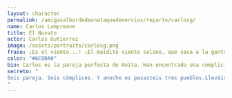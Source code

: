 ```yaml
---
layout: character
permalink: /amigasalbordedeunataquedenervios/reparto/carlosg/
name: Carlos Lampreave
title: El Novato
actor: Carlos Gutierrez 
image: /assets/portraits/carlosg.png
frase: ¡Es el viento...! ¡El maldito viento solano, que saca a la gente de quicio!
color: "#6C9DA0"
bio: Carlos es la pareja perfecta de Anita. Han encontrado una complicidad especialmente fuerte, que a veces le lleva por el mal camino. Nervioso a veces, valiente otras, Carlos nunca rechaza una misión inesperada. Prefiere actuar sin demasiadas preguntas...
secreto: "
Sois pareja. Sois cómplices. Y anoche os pasasteis tres pueblos.Lleváis tiempo sobreviviendo como podéis. Cuentas a cero, alquiler sin pagar, y muchas ideas brillantes que siempre terminan en desastre.Por eso, la noche anterior, os colasteis en casa de María Casado, la duquesa, convencidos de que tenía joyas, dinero o algo que robar. Un golpe rápido.Pero al abrir los cajones descubristeis la verdad: María no tiene un duro en su casa, qué curioso…Y ahora, si se entera de que fuisteis vosotros, lo poco que os queda —libertad incluida— se va por el desagüe.Objetivo:Nadie debe saber que estuvisteis en casa de María Casado anoche.Jugáis juntos. Si descubren a uno, el otro también pierde.
"
---
```

